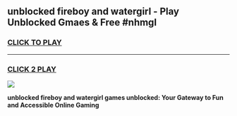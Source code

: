 
## unblocked fireboy and watergirl - Play Unblocked Gmaes & Free #nhmgl
<h3>
<a href="https://news.freeplayer.one?title=unblocked_fireboy_and_watergirl&ref=24F">CLICK TO PLAY</a></h3>
<hr>

<h3>
<a href="https://news.freeplayer.one?title=unblocked_fireboy_and_watergirl&ref=24F">CLICK 2 PLAY</a>
  
</h3>

<a href="https://news.freeplayer.one?title=unblocked_fireboy_and_watergirl&ref=24F/"><img src="https://clearcache.store/games.png"></a>


**unblocked fireboy and watergirl games unblocked: Your Gateway to Fun and Accessible Online Gaming**
